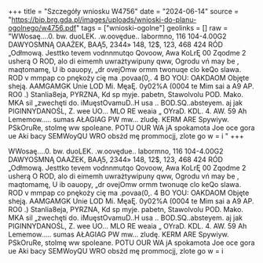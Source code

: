 +++
title = "Szczegóły wniosku W4756"
date = "2024-06-14"
source = "https://bip.brg.gda.pl/images/uploads/wnioski-do-planu-ogolnego/w4756.pdf"
tags = ["wnioski-ogolne"]
geolinks = []
raw = "WWosaę....0. bw. duoLEK. .w.oovędue.. labormno, 116 104-4.00G2 DAWYOSMNĄ OAAŻEK, BAĄ5, 2344» 148, 12$, 123, 468  424 RÓD „Odłmową. Jesttko tevem vodnnmutqo Qovoow, Awa KoLrĘ 00 Zqodme 2 usherą O ROD, alo di eimemh uwrażtywipuny qww, Ogrodu vń may be , maqtomamę, U ib oauopy, „dr ovejOmw ormm twonuqe clo keQo slawa. ROD v mmpap co pnękoży cię ma .povaa(0,. 4 BO YOU: OAKDAOM Objęte sheją. AAMGAMGK Unie LOD Mi. MęaĘ. 0y02%A (0004 te Mim sai a A9 AP. RO0 .) Stanlia8eja, PYRZNA, Kd sp myje. pabetn, Stawolvolu POD. Mako. MKA sil „zwechęti do. iMuęstOvamuD..H usa .. BOD.SQ..absteyem. aj jak PIGINNYDANOŚL, Z. wee UO... MLO RE weaia „ OYraD. KDL. 4. AW. 59 Ah Lememow..... sumas AŁAGIAG PW mw... zludę. KERM ARE Spywiyw. PSkOruRe,  stolmę ww spoleane. POTU OUR WA jA spokamota Joe oce gora ue Aki bacy SEMWoyQU WRO obsżd mę prommocjj, zlote go w = i "
+++

WWosaę....0. bw. duoLEK. .w.oovędue.. labormno, 116 104-4.00G2 DAWYOSMNĄ OAAŻEK,
BAĄ5, 2344» 148, 12$, 123, 468  424 RÓD „Odłmową. Jesttko tevem vodnnmutqo
Qovoow, Awa KoLrĘ 00
Zqodme 2 usherą O ROD, alo di eimemh uwrażtywipuny qww, Ogrodu vń may be ,
maqtomamę, U ib oauopy, „dr ovejOmw ormm twonuqe clo keQo slawa. ROD v mmpap co pnękoży cię
ma .povaa(0,. 4 BO YOU: OAKDAOM Objęte sheją. AAMGAMGK Unie LOD Mi. MęaĘ. 0y02%A (0004
te Mim sai a A9 AP. RO0 .) Stanlia8eja, PYRZNA, Kd sp myje. pabetn, Stawolvolu
POD. Mako. MKA sil „zwechęti do. iMuęstOvamuD..H usa .. BOD.SQ..absteyem. aj jak PIGINNYDANOŚL,
Z. wee UO... MLO RE weaia „ OYraD. KDL. 4. AW. 59 Ah Lememow.....
sumas AŁAGIAG PW mw... zludę. KERM ARE Spywiyw. PSkOruRe,  stolmę ww spoleane. POTU OUR
WA jA spokamota Joe oce gora ue Aki bacy SEMWoyQU WRO obsżd mę
prommocjj, zlote go w = i



